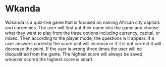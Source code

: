 # Wkanda
Wakanda is a quiz-like game that is focused on naming African city capitals and currencies. The user will first put their name into the game and choose what they want to play from the three options including currency, capital, or mixed. Then according to the player mode, the questions will appear. If a user answers correctly the score pint will increase or if it is not correct it will decrease the point. If the user is wrong three times the user will be disqualified from the game. The highest score will always be saved, whoever scored the highest score is smart.
